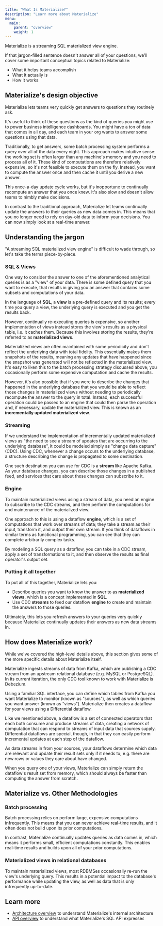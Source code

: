 ```yaml
---
title: "What Is Materialize?"
description: "Learn more about Materialize"
menu:
  main:
    parent: "overview"
    weight: 1
---
```


Materialize is a streaming SQL materialized view engine.

If that jargon-filled sentence doesn't answer all of your questions, we'll cover some important conceptual topics related to Materialize:

- What it helps teams accomplish
- What it actually is
- How it works

## Materialize's design objective

Materialize lets teams very quickly get answers to questions they routinely ask.

It's useful to think of these questions as the kind of queries you might use to power business intelligence dashboards. You might have a ton of data that comes in all day, and each team in your org wants to answer some questions using that data.

Traditionally, to get answers, some batch processing system performs a query over all of the data every night. This approach makes intuitive sense: the working set is often larger than any machine's memory and you need to process all of it. These kind of computations are therefore relatively expensive, so it's not feasible to execute them on the fly. Instead, you want to compute the answer once and then cache it until you derive a new answer.

This once-a-day update cycle works, but it's inopportune to continually recompute an answer that you once knew. It's also slow and doesn't allow teams to nimbly make decisions.

In contrast to the traditional approach, Materialize let teams continually update the answers to their queries as new data comes in. This means that you no longer need to rely on day-old data to inform your decisions. You can now simply look at a real-time answer.

## Understanding the jargon

"A streaming SQL materialized view engine" is difficult to wade through, so let's take the terms piece-by-piece.

### SQL & Views

One way to consider the answer to one of the aforementioned analytical queries is as a "view" of your data. There is some defined query that you want to execute, that results in giving you an answer that contains some subsets and computations of your data.

In the language of **SQL**, a **view** is a pre-defined query and its results; every time you query a view, the underlying query is executed and you get the results back.

However, continually re-executing queries is expensive, so another implementation of views instead stores the view's results as a physical table, i.e. it caches them. Because this involves storing the results, they're referred to as **materialized views**.

Materialized views are often maintained with some periodicity and don't reflect the underlying data with total fidelity. This essentially makes them snapshots of the results, meaning any updates that have happened since the snapshot was generated will not be reflected in the materialized view. It's easy to liken this to the batch processing strategy discussed above; you occasionally perform some expensive computation and cache the results.

However, it's also possible that if you were to describe the changes that happened in the underlying database that you would be able to reflect those changes in materialized views without needing to periodically recompute the answer to the query in total. Instead, each successful operation could be passed to an engine that could then parse the operation and, if necessary, update the materialized view. This is known as an **incrementally updated materialized view**.

### Streaming

If we understand the implementation of incrementally updated materialized views as "the need to see a stream of updates that are occurring to the underlying database", it could be modeled simply as "change data capture" (CDC). Using CDC, whenever a change occurs to the underlying database, a structure describing the change is propagated to some destination.

One such destination you can use for CDC is a **stream** like Apache Kafka. As your database changes, you can describe those changes in a published feed, and services that care about those changes can subscribe to it.

### Engine

To maintain materialized views using a stream of data, you need an engine to subscribe to the CDC streams, and then perform the computations for and maintenance of the materialized view.

One approach to this is using a dataflow **engine**, which is a set of computations that work over streams of data; they take a stream as their input, transform it, and output their own stream. If you think of dataflows in similar terms as functional programming, you can see that they can complete arbitrarily complex tasks.

By modeling a SQL query as a dataflow, you can take in a CDC stream, apply a set of transformations to it, and then observe the results as final operator's output set.

### Putting it all together

To put all of this together, Materialize lets you:

- Describe queries you want to know the answer to as **materialized views**, which is a concept implemented in **SQL**.
- Use CDC **streams** to feed our dataflow **engine** to create and maintain the answers to those queries.

Ultimately, this lets you refresh answers to your queries very quickly because Materialize continually updates their answers as new data streams in.

## How does Materialize work?

While we've covered the high-level details above, this section gives some of the more specific details about Materialize itself.

Materialize ingests streams of data from Kafka, which are publishing a CDC stream from an upstream relational database (e.g. MySQL or PostgreSQL). In its current iteration, the only CDC tool known to work with Materialize is Debezium.

Using a familiar SQL interface, you can define which tables from Kafka you want
Materialize to monitor (known as "sources"), as well as which queries you want
answer (known as "views"). Materialize then creates a dataflow for your views
using a Differential dataflow.

Like we mentioned above, a dataflow is a set of connected operators that each
both consume and produce streams of data, creating a network of computation that
can respond to streams of input data that sources supply. Differential dataflows
are special, though, in that they can easily perform incremental updates at each
step of the dataflow.

As data streams in from your sources, your dataflows determine which data are
relevant and update their result sets only if it needs to, e.g. there are new
rows or values they care about have changed.

When you query one of your views, Materialize can simply return the dataflow's
result set from memory, which should always be faster than computing the answer
from scratch.

## Materialize vs. Other Methodologies

### Batch processing

Batch processing relies on perform large, expensive computations infrequently. This means that you can never achieve real-time results, and it often does not build upon its prior computations.

In contrast, Materialize continually updates queries as data comes in, which means it performs small, efficient computations constantly. This enables real-time results and builds upon all of your prior computations.

### Materialized views in relational databases

To maintain materialized views, most RDBMSes occasionally re-run the view's underlying query. This results in a potential impact to the database's performance while updating the view, as well as data that is only infrequently up-to-date.

## Learn more

- [Architecture overview](../architecture) to understand Materialize's internal architecture
- [API overview](../api-components) to understand what Materialize's SQL API expresses
